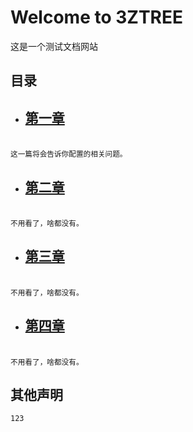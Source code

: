# Welcome to 3ZTREE

这是一个测试文档网站

## 目录

* ## [第一章](First.md)
<br>
<span style="font-size: smaller;">这一篇将会告诉你配置的相关问题。</span>
<br>

* ## [第二章]()

<br>
<span style="font-size: smaller;">不用看了，啥都没有。</span>
<br>

* ## [第三章]()

<br>
<span style="font-size: smaller;">不用看了，啥都没有。</span>
<br>

* ## [第四章]()

<br>
<span style="font-size: smaller;">不用看了，啥都没有。</span>
<br>

## 其他声明
    123
